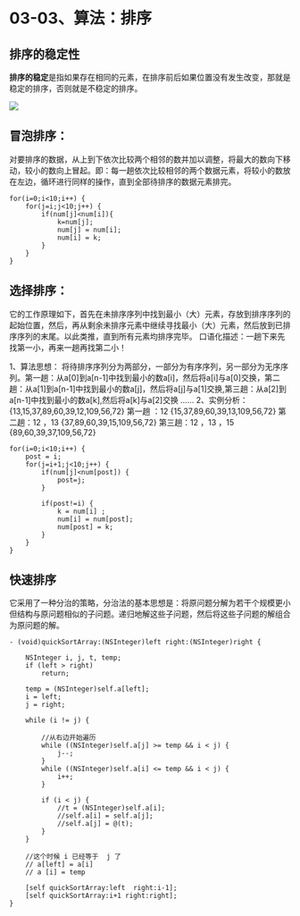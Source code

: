 # 03-03、算法：排序


## 排序的稳定性

**排序的稳定**是指如果存在相同的元素，在排序前后如果位置没有发生改变，那就是稳定的排序，否则就是不稳定的排序。

![](http://oy7b0gogl.bkt.clouddn.com/QQ20170826-073301@2x.png)

## 冒泡排序：
对要排序的数据，从上到下依次比较两个相邻的数并加以调整，将最大的数向下移动，较小的数向上冒起。即：每一趟依次比较相邻的两个数据元素，将较小的数放在左边，循环进行同样的操作，直到全部待排序的数据元素排完。

```
for(i=0;i<10;i++) {
    for(j=i;j<10;j++) {
        if(num[j]<num[i]){
            k=num[j];
            num[j] = num[i];
            num[i] = k;
        }
    }
}
```

## 选择排序：

它的工作原理如下，首先在未排序序列中找到最小（大）元素，存放到排序序列的起始位置，然后，再从剩余未排序元素中继续寻找最小（大）元素，然后放到已排序序列的末尾。以此类推，直到所有元素均排序完毕。
口语化描述：一趟下来先找第一小，再来一趟再找第二小！

1、算法思想：
将待排序序列分为两部分，一部分为有序序列，另一部分为无序序列。第一趟：从a[0]到a[n-1]中找到最小的数a[i]，然后将a[i]与a[0]交换，第二趟：从a[1]到a[n-1]中找到最小的数a[j]，然后将a[j]与a[1]交换,第三趟：从a[2]到a[n-1]中找到最小的数a[k],然后将a[k]与a[2]交换 ……
2、实例分析：
   {13,15,37,89,60,39,12,109,56,72}
   第一趟 ：12  {15,37,89,60,39,13,109,56,72}
   第二趟：12 ，13 {37,89,60,39,15,109,56,72}
   第三趟：12 ，13 ，15 {89,60,39,37,109,56,72}
     
```
for(i=0;i<10;i++) {
    post = i;
    for(j=i+1;j<10;j++) {
        if(num[j]<num[post]) {
            post=j;
        }
 
        if(post!=i) {
            k = num[i] ;
            num[i] = num[post];
            num[post] = k;
        }
    }
}     
```

## 快速排序
它采用了一种分治的策略，分治法的基本思想是：将原问题分解为若干个规模更小但结构与原问题相似的子问题。递归地解这些子问题，然后将这些子问题的解组合为原问题的解。

```
- (void)quickSortArray:(NSInteger)left right:(NSInteger)right {
    
    NSInteger i, j, t, temp;
    if (left > right)
        return;
   
    temp = (NSInteger)self.a[left];
    i = left;
    j = right;
   
    while (i != j) {
        
        //从右边开始遍历
        while ((NSInteger)self.a[j] >= temp && i < j) {
            j--;
        }
        while ((NSInteger)self.a[i] <= temp && i < j) {
            i++;
        }
       
        if (i < j) {
            //t = (NSInteger)self.a[i];
            //self.a[i] = self.a[j];
            //self.a[j] = @(t);
        }
    }
    
    //这个时候 i 已经等于  j 了
    // a[left] = a[i]
    // a [i] = temp
    
    [self quickSortArray:left  right:i-1];
    [self quickSortArray:i+1 right:right];
}
```


